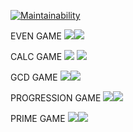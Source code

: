 [![Maintainability](https://api.codeclimate.com/v1/badges/efb23a93168a79f9c189/maintainability)](https://codeclimate.com/github/Temur55/java-project-lvl1/maintainability)

EVEN GAME
![](src/main/resources/Even.success.png)![](src/main/resources/Even.failed.png)

CALC GAME
![](src/main/resources/Calc.success.png) ![](src/main/resources/Calc.failed.png)

GCD GAME
![](src/main/resources/GCD.success.png)![](src/main/resources/GCD.failed.png)

PROGRESSION GAME
![](src/main/resources/Progression.success.png)![](src/main/resources/Progression.failed.png)

PRIME GAME
![](src/main/resources/Prime.success.png)![](src/main/resources/Prime.failed.png)
